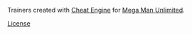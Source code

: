 Trainers created with [Cheat Engine](https://www.cheatengine.org/) for [Mega Man Unlimited](http://megaphilx.com/index.php/home/games/mega-man-unlimited/).

[License](LICENSE.txt)
